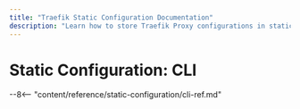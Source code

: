 ```yaml
---
title: "Traefik Static Configuration Documentation"
description: "Learn how to store Traefik Proxy configurations in static files. Read the technical documentation."
---
```


# Static Configuration: CLI

--8<-- "content/reference/static-configuration/cli-ref.md"


